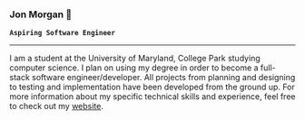### Jon Morgan 🍩 

**`Aspiring Software Engineer`**

___

I am a student at the University of Maryland, College Park studying computer science. I plan on using my degree in order to become a full-stack software engineer/developer. All projects from planning and designing to testing and implementation have been developed from the ground up. For more information about my specific technical skills and experience, feel free to check out my [website](google.com).
<!--
**JonMorgan1210/JonMorgan1210** is a ✨ _special_ ✨ repository because its `README.md` (this file) appears on your GitHub profile.

Here are some ideas to get you started:

- 🔭 I’m currently working on ...
- 🌱 I’m currently learning ...
- 👯 I’m looking to collaborate on ...
- 🤔 I’m looking for help with ...
- 💬 Ask me about ...
- 📫 How to reach me: ...
- 😄 Pronouns: ...
- ⚡ Fun fact: ...
-->
